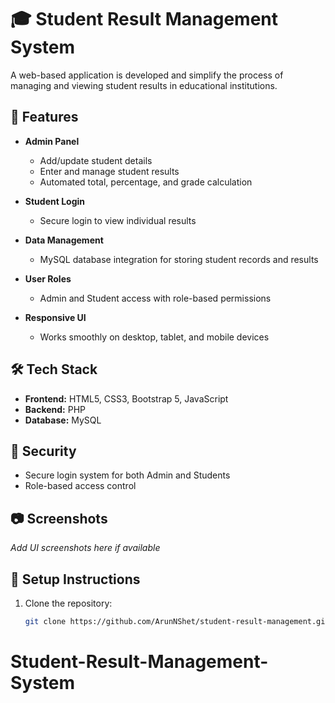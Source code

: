 # 🎓 Student Result Management System

A web-based application is developed and simplify the process of managing and viewing student results in educational institutions.

## 🚀 Features

- **Admin Panel**  
  - Add/update student details  
  - Enter and manage student results  
  - Automated total, percentage, and grade calculation  

- **Student Login**  
  - Secure login to view individual results  

- **Data Management**  
  - MySQL database integration for storing student records and results  

- **User Roles**  
  - Admin and Student access with role-based permissions  

- **Responsive UI**  
  - Works smoothly on desktop, tablet, and mobile devices  

## 🛠️ Tech Stack

- **Frontend:** HTML5, CSS3, Bootstrap 5, JavaScript  
- **Backend:** PHP  
- **Database:** MySQL  

## 🔐 Security

- Secure login system for both Admin and Students  
- Role-based access control    

## 📷 Screenshots

_Add UI screenshots here if available_

## 📁 Setup Instructions

1. Clone the repository:
   ```bash
   git clone https://github.com/ArunNShet/student-result-management.git
# Student-Result-Management-System
